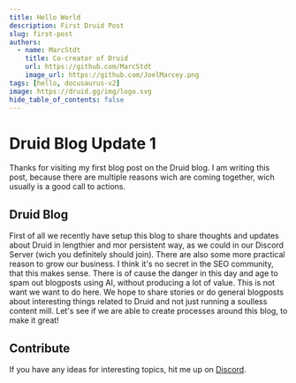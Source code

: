 ```yaml
---
title: Hello World
description: First Druid Post
slug: first-post
authors:
  - name: MarcStdt
    title: Co-creator of Druid
    url: https://github.com/MarcStdt
    image_url: https://github.com/JoelMarcey.png
tags: [hello, docusaurus-v2]
image: https://druid.gg/img/logo.svg
hide_table_of_contents: false
---
```


# Druid Blog Update 1

Thanks for visiting my first blog post on the Druid blog.
I am writing this post, because there are multiple reasons wich are coming together, wich usually is a good call to actions.

## Druid Blog
First of all we recently have setup this blog to share thoughts and updates about Druid in lengthier and mor persistent way, as we could in our Discord Server (wich you definitely should join).
There are also some more practical reason to grow our business. I think it's no secret in the SEO community, that this makes sense. There is of cause the danger in this day and age to spam out blogposts using AI, without producing a lot of value.
This is not want we want to do here.
We hope to share stories or do general blogposts about interesting things related to Druid and not just running a soulless content mill.
Let's see if we are able to create processes around this blog, to make it great!

## Contribute
If you have any ideas for interesting topics, hit me up on [Discord](/tags/hello).
